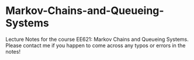 # Markov-Chains-and-Queueing-Systems
Lecture Notes for the course EE621: Markov Chains and Queueing Systems. 
Please contact me if you happen to come across any typos or errors in the notes!
